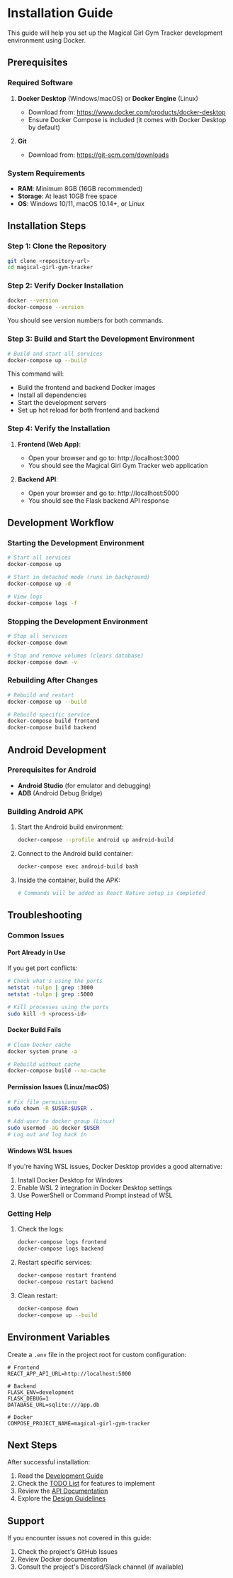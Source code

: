 # Installation Guide

This guide will help you set up the Magical Girl Gym Tracker development environment using Docker.

## Prerequisites

### Required Software

1. **Docker Desktop** (Windows/macOS) or **Docker Engine** (Linux)
   - Download from: https://www.docker.com/products/docker-desktop
   - Ensure Docker Compose is included (it comes with Docker Desktop by default)

2. **Git**
   - Download from: https://git-scm.com/downloads

### System Requirements

- **RAM**: Minimum 8GB (16GB recommended)
- **Storage**: At least 10GB free space
- **OS**: Windows 10/11, macOS 10.14+, or Linux

## Installation Steps

### Step 1: Clone the Repository

```bash
git clone <repository-url>
cd magical-girl-gym-tracker
```

### Step 2: Verify Docker Installation

```bash
docker --version
docker-compose --version
```

You should see version numbers for both commands.

### Step 3: Build and Start the Development Environment

```bash
# Build and start all services
docker-compose up --build
```

This command will:
- Build the frontend and backend Docker images
- Install all dependencies
- Start the development servers
- Set up hot reload for both frontend and backend

### Step 4: Verify the Installation

1. **Frontend (Web App)**:
   - Open your browser and go to: http://localhost:3000
   - You should see the Magical Girl Gym Tracker web application

2. **Backend API**:
   - Open your browser and go to: http://localhost:5000
   - You should see the Flask backend API response

## Development Workflow

### Starting the Development Environment

```bash
# Start all services
docker-compose up

# Start in detached mode (runs in background)
docker-compose up -d

# View logs
docker-compose logs -f
```

### Stopping the Development Environment

```bash
# Stop all services
docker-compose down

# Stop and remove volumes (clears database)
docker-compose down -v
```

### Rebuilding After Changes

```bash
# Rebuild and restart
docker-compose up --build

# Rebuild specific service
docker-compose build frontend
docker-compose build backend
```

## Android Development

### Prerequisites for Android

- **Android Studio** (for emulator and debugging)
- **ADB** (Android Debug Bridge)

### Building Android APK

1. Start the Android build environment:
   ```bash
   docker-compose --profile android up android-build
   ```

2. Connect to the Android build container:
   ```bash
   docker-compose exec android-build bash
   ```

3. Inside the container, build the APK:
   ```bash
   # Commands will be added as React Native setup is completed
   ```

## Troubleshooting

### Common Issues

#### Port Already in Use

If you get port conflicts:

```bash
# Check what's using the ports
netstat -tulpn | grep :3000
netstat -tulpn | grep :5000

# Kill processes using the ports
sudo kill -9 <process-id>
```

#### Docker Build Fails

```bash
# Clean Docker cache
docker system prune -a

# Rebuild without cache
docker-compose build --no-cache
```

#### Permission Issues (Linux/macOS)

```bash
# Fix file permissions
sudo chown -R $USER:$USER .

# Add user to docker group (Linux)
sudo usermod -aG docker $USER
# Log out and log back in
```

#### Windows WSL Issues

If you're having WSL issues, Docker Desktop provides a good alternative:

1. Install Docker Desktop for Windows
2. Enable WSL 2 integration in Docker Desktop settings
3. Use PowerShell or Command Prompt instead of WSL

### Getting Help

1. Check the logs:
   ```bash
   docker-compose logs frontend
   docker-compose logs backend
   ```

2. Restart specific services:
   ```bash
   docker-compose restart frontend
   docker-compose restart backend
   ```

3. Clean restart:
   ```bash
   docker-compose down
   docker-compose up --build
   ```

## Environment Variables

Create a `.env` file in the project root for custom configuration:

```env
# Frontend
REACT_APP_API_URL=http://localhost:5000

# Backend
FLASK_ENV=development
FLASK_DEBUG=1
DATABASE_URL=sqlite:///app.db

# Docker
COMPOSE_PROJECT_NAME=magical-girl-gym-tracker
```

## Next Steps

After successful installation:

1. Read the [Development Guide](DEVELOPMENT.md)
2. Check the [TODO List](TODO.md) for features to implement
3. Review the [API Documentation](API.md)
4. Explore the [Design Guidelines](DESIGN.md)

## Support

If you encounter issues not covered in this guide:

1. Check the project's GitHub Issues
2. Review Docker documentation
3. Consult the project's Discord/Slack channel (if available)

